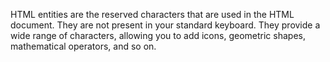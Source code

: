 HTML entities are the reserved characters that are used in the HTML document. They are not present in your standard keyboard. They provide a wide range of characters, allowing you to add icons, geometric shapes, mathematical operators, and so on.